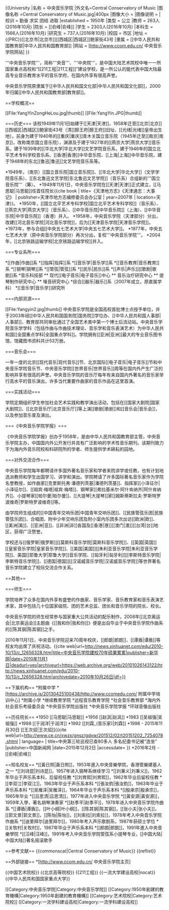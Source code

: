 {{University
|名称 = 中央音乐学院
|外文名=Central Conservatory of Music
|图像名称 =Central Conservatory of Music.jpg|400px
|图像大小 =
|图像说明 =
|校训 = 勤奋 求实 团结 进取
|established = 1950年
|类型 = 公立
|教师 = 263人(2016年10月)
|院长 = [[俞峰|俞峰]]
|学生 = 2303人(2016年10月)
|本科生 = 1566人(2016年10月)
|研究生 = 737人(2016年10月)
|校园 = 市区
|地址 = {{PRC}}[[北京市|北京市]][[西城区|西城区]]鲍家街43号
|隶属 = [[中华人民共和国教育部|中华人民共和国教育部]]
|网站 = [http://www.ccom.edu.cn/ 中央音乐学院网站]
}}
 
'''中央音乐学院'''，简称'''央音'''、'''中央院'''，是中国大陆艺术院校中唯一一所国家重点高校和“[[211工程|211工程]]”建设学校，是一所公认的能代表中国大陆最高专业音乐教育水平的音乐学府，在国内外享有很高声誉。

中央音乐学院原隶属于[[中华人民共和国文化部|中华人民共和国文化部]]，2000年归属[[中华人民共和国教育部|教育部]]。

==学校概况==

[[File:YangYinZongHeLou.jpg|thumb]]
[[File:YangYin.JPG|thumb]]

===历史===
该校1949年11月1日始建于[[天津|天津]]，1958年迁至[[北京|北京]][[西城区|西城区]]鲍家街43号（清[[醇王府|醇王府]]旧址、[[光绪|光绪]]皇帝出生地）。前身为建于1940年的[[重庆|重庆]]青木关国立音乐院（1945年迁至[[南京|南京]]，改称南京国立音乐院），渊源及于建于1927年的[[燕京大学|燕京大学]]音乐系，建于1939年的[[华北大学|华北大学]]文艺学院音乐系，建于1946年的国立北平艺术专科学校音乐系、[[香港|香港]]中华音乐院、[[上海|上海]]中华音乐院，建于1948年的东北[[鲁迅|鲁迅]]文艺学院音乐系等。

*1949年，（南京）[[国立音乐院|国立音乐院]]、[[华北大学|华北大学]]（文学学院音乐系）、[[东北鲁迅文艺学院|东北鲁迅文艺学院]]（音乐系）合组新的'''国立音乐院'''（筹）。
*1949年11月1日，中央音乐学院在[[天津|天津]]正式建立，[[马思聪|马思聪]]任首任院长<ref name="天津通志大事记">{{cite book | title=《天津地方志》《天津通志：大事记》 | publisher=天津市地方志编修委员会办公室 | year=2007年 | location=天津}}</ref>。
*1950年，[[国立北平艺术专科学校|国立北平艺术专科学校]]（音乐系）、[[燕京大学|燕京大学]]（音乐系）、[[中华音乐院|中华音乐院]]（上海）、[[中华音乐院|中华音乐院]]（香港）并入。
*1958年，中央音乐学院（天津部分）分出，改建[[河北音乐学院|河北音乐学院]]，后为[[天津音乐学院|天津音乐学院]]。
*1973年，参与合组[[中央五七艺术大学|中央五七艺术大学]]。
*1977年，中央五七艺术大学（原中央音乐学院部分）再次分出，复校'''中央音乐学院'''。
*2004年，[[北京铁路运输学校|北京铁路运输学校]]并入。

===专业系所===

*[[作曲|作曲]]系
*[[指挥|指挥]]系
*[[音乐学|音乐学]]系
*[[音乐教育|音乐教育]]系
*[[钢琴|钢琴]]系
*[[管弦|管弦]]系
*[[民乐|民乐]]系
*[[声乐|声乐]][[歌剧|歌剧]]系
*音乐科技部
** 现代[[电子音乐|电子音乐]]中心
** 音乐治疗研究中心
** 提琴制作研究中心
** 嗓音研究中心
*综合[[器乐|器乐]]系（2007年成立，原直属学科）
*[[音乐学|音乐学]]研究所

===内部资源===

[[File:Yangyin2.jpg|thumb]]
中央音乐学院是全国高校首批博士点授予单位，并于2003年经[[中华人民共和国国务院|国务院]]学位办、[[中华人民共和国人事部|人事部]]、教育部共同审批通过了全国艺术类中第一个博士后流动站。中央音乐学院音乐学学科（包括作曲与作曲技术理论、音乐学和音乐表演艺术）为中华人民共和国[[全国重点学科|全国重点学科]]。学院拥有[[亚洲|亚洲]]最大的专业音乐图书馆，馆藏图书资料共计53万册。

===音乐会===

一年一度的北京[[现代音乐|现代音乐]]节、北京国际[[电子音乐|电子音乐]]节和中央音乐学院音乐节、中央音乐学院[[世界音乐|世界音乐]]周等在国内外产生广泛的影响并享有很高的声誉。中央音乐学院的音乐厅每年有来自国内外著名的音乐家举行高水平的音乐演出，许多当代重要作曲家的音乐作品在这里首演。

===实践活动===

学院定期组织学生参加社会艺术实践和教学演出活动，包括在[[国家大剧院|国家大剧院]]、[[北京音乐厅|北京音乐厅]]等上演[[歌剧|歌剧]]和[[音乐会|音乐会]]，以及参加音乐普及演出。

===《中央音乐学院学报》===

《中央音乐学院学报》创办于1958年，是由中华人民共和国教育部主管，中央音乐学院主办，中国国内外公开发行并具有广泛影响的学术性音乐期刊。该期刊致力于为海内外音乐院校和科研院所的学者、师生提供学术耕耘的园地。

===对外交流合作===

中央音乐学院每年都聘请许多国外著名音乐家和学者来院讲学或任教，也有计划地选派教师和学生出国学习、讲学和演出。学院聘请了许多国际著名音乐家作为学院名誉教授，如作曲家[[克里斯托弗·潘德列茨基|潘德列茨基]]、指挥家[[小泽征尔|小泽征尔]]、[[祖宾·梅塔|祖宾·梅塔]]、钢琴家[[弗拉基米尔·阿什肯纳齐|阿什肯纳齐]]、小提琴家[[帕尔曼|帕尔曼]]、[[大提琴|大提琴]]家[[姆斯蒂斯拉夫·罗斯特罗波维奇|罗斯特罗波维奇]]等。

由学院师生组成的[[中国青年交响乐团|中国青年交响乐团]]、[[民族管弦乐团|民族管弦乐团]]、合唱团、附中少年交响乐团及附小室内乐团多次出访[[欧洲|欧]]、[[美洲|美]]、[[亚洲|亚]]、[[非洲|非]]各国及[[香港|港]][[澳门|澳]][[台湾|台]]地区，获得广泛赞誉。

学校还与[[俄罗斯|俄罗斯]][[莫斯科音乐学院|莫斯科音乐学院]]、[[英国|英国]][[皇家音乐学院|皇家音乐学院]]、[[美国|美国]][[朱利亚音乐学院|朱利亚音乐学院]]、美国[[耶鲁大学|耶鲁大学]]音乐学院、[[匈牙利|匈牙利]][[李斯特音乐学院|李斯特音乐学院]]、[[德国|德国]][[汉诺威音乐学院|汉诺威音乐学院]]等世界著名音乐学院建立了校际交流合作关系。

==其他==

===师生===

学院培养了众多在国内外享有盛誉的作曲家、音乐学家、音乐教育家和音乐表演艺术家，其中包括几十位国家级院、团的艺术总监、团长和音乐学院的院长、校长。

中央音乐学院的师生经常参与国家重大公共活动的配乐制作，2008年[[北京奥运会|北京奥运会]]主题曲《[[我和你|我和你]]》便是出自毕业于中央音乐学院作曲系的[[陈其钢|陈其钢]]之手。

2010年11月1日，中央音乐学院迎来70周年校庆，[[郎朗|郎朗]]、[[谭盾|谭盾]]等校友均出席了庆祝活动。<ref>{{cite web|url=http://news.xinhuanet.com/edu/2010-10/13/c_12656328.htm|title=中央音乐学院建校70年硕果累累|publisher=新华网|date=2010年11月1日|deadurl=yes|archiveurl=https://web.archive.org/web/20101026143122/http://news.xinhuanet.com/edu/2010-10/13/c_12656328.htm|archivedate=2010年10月26日|df=}}</ref>

==下属机构==
*附属中学
*[https://archive.is/20130425100438/http://www.ccomedu.com/ 附属中学培训中心]
*附属小学
*继续教育学院
*远程音乐教育学院
*社会音乐教育部
*海内外社会音乐考级委员会
*中央音乐学院出版社
*中央音乐学院学报
*环球音像出版社

==历任院长==
*1950 [[马思聪|马思聪]]
*1956 [[赵沨|赵沨]]
*1983 [[吴祖强|吴祖强]]
*1988 [[于润洋|于润洋]]
*1992 [[刘霖_(音乐家)|刘霖]]
*1998 - 2015年11月30日 [[王次炤|王次炤]]<ref>{{cite web|url=http://www.ce.cn/xwzx/gnsz/gdxw/201512/02/t20151202_7254078.shtml | language= | title=中央第三轮巡视已查80多人 多名纪委书记被“连坐” |publisher=中国新闻网 |date=2015年12月2日 |accessdate= }}</ref>
*2016年2月 - [[俞峰|俞峰]]

==知名校友==
*[[黃日照|黃日照]]，1953年進入中央音樂學院，香港管樂建基人之一
*[[刘诗昆|刘诗昆]]，1957年进入钢琴系继续学习
*[[刘秉义|刘秉义]]，1962年毕业于声乐系本科，后留校任教
*[[刘育熙|刘育熙]]，1962年毕业后留校任教
*[[李双江|李双江]]，1963年毕业于声乐系本科
*[[張汝鈞|張汝鈞]]，1963年毕业于声乐系本科
*[[吴雁泽|吴雁泽]]，1964年毕业于声乐系本科
*[[殷承宗|殷承宗]]，1965年毕业
*[[吕思清|吕思清]]，1977年进入中央音乐学院
*[[黃安源|黃安源]]，1959年入學，著名胡琴演奏家
*[[赵季平|赵季平]]，1978年进入中央音乐学院作曲系
*[[谭盾|谭盾]]，[[叶小纲|叶小纲]]，[[陈其钢|陈其钢]]，[[张小夫|张小夫]]，[[郭文景|郭文景]]，[[陈怡|陈怡]]，[[刘索拉|刘索拉]]，1978年考入中央音乐学院作曲系
*[[迪里拜尔|迪里拜尔]]，1980年考入声乐歌剧系，1987年获硕士学位
*[[关牧村|关牧村]]，1987年毕业于声乐系本科
*[[郎朗|郎朗]]，1991年進入中央音樂學院
*[[汪峰|汪峰]]，1991年考入中央音乐学院管弦系小提琴专业，[[中国大陆|中国大陆]]著名摇滚歌手

==参考文献==
{{commonscat|Central Conservatory of Music}}
{{reflist}}

==外部链接==
*[http://www.ccom.edu.cn/ 中央音乐学院主页]

{{中国艺术院校}}
{{北京高等院校}}
{{211工程}}
{{一流大学建设高校|nocat}}
{{中华人民共和国国家重点大学}}

[[Category:中央音乐学院|Category:中央音乐学院]]
[[Category:1950年創建的教育機構|Category:1950年創建的教育機構]]
[[Category:艺术院校|Category:艺术院校]]
[[Category:一流学科建设高校|Category:一流学科建设高校]]
